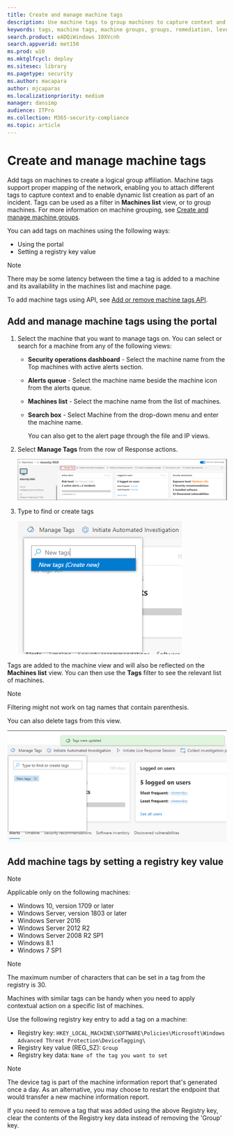 ```yaml
---
title: Create and manage machine tags
description: Use machine tags to group machines to capture context and enable dynamic list creation as part of an incident
keywords: tags, machine tags, machine groups, groups, remediation, level, rules, aad group, role, assign, rank
search.product: eADQiWindows 10XVcnh
search.appverid: met150
ms.prod: w10
ms.mktglfcycl: deploy
ms.sitesec: library
ms.pagetype: security
ms.author: macapara
author: mjcaparas
ms.localizationpriority: medium
manager: dansimp
audience: ITPro
ms.collection: M365-security-compliance 
ms.topic: article
---
```


# Create and manage machine tags

Add tags on machines to create a logical group affiliation. Machine tags support proper mapping of the network, enabling you to attach different tags to capture context and to enable dynamic list creation as part of an incident. Tags can be used as a filter in **Machines list** view, or to group machines. For more information on machine grouping, see [Create and manage machine groups](machine-groups.md).

You can add tags on machines using the following ways:

- Using the portal
- Setting a registry key value

> [!NOTE]
> There may be some latency between the time a tag is added to a machine and its availability in the machines list and machine page.  

To add machine tags using API, see [Add or remove machine tags API](add-or-remove-machine-tags.md).

## Add and manage machine tags using the portal

1. Select the machine that you want to manage tags on. You can select or search for a machine from any of the following views:

   - **Security operations dashboard** - Select the machine name from the Top machines with active alerts section.
   - **Alerts queue** - Select the machine name beside the machine icon from the alerts queue.
   - **Machines list** - Select the machine name from the list of machines.
   - **Search box** - Select Machine from the drop-down menu and enter the machine name.

     You can also get to the alert page through the file and IP views.

2. Select **Manage Tags** from the row of Response actions.

    ![Image of manage tags button](images/manage-tags.png)

3. Type to find or create tags

    ![Image of adding tags on a machine](images/new-tags.png)

Tags are added to the machine view and will also be reflected on the **Machines list** view. You can then use the **Tags** filter to see the relevant list of machines.

>[!NOTE]
> Filtering might not work on tag names that contain parenthesis.

You can also delete tags from this view.

![Image of adding tags on a machine](images/more-manage-tags.png)

## Add machine tags by setting a registry key value

>[!NOTE]
> Applicable only on the following machines:
>- Windows 10, version 1709 or later
>- Windows Server, version 1803 or later
>- Windows Server 2016
>- Windows Server 2012 R2
>- Windows Server 2008 R2 SP1
>- Windows 8.1
>- Windows 7 SP1

> [!NOTE] 
> The maximum number of characters that can be set in a tag from the registry is 30.

Machines with similar tags can be handy when you need to apply contextual action on a specific list of machines.

Use the following registry key entry to add a tag on a machine:

- Registry key: `HKEY_LOCAL_MACHINE\SOFTWARE\Policies\Microsoft\Windows Advanced Threat Protection\DeviceTagging\`
- Registry key value (REG_SZ): `Group`
- Registry key data: `Name of the tag you want to set`

>[!NOTE]
>The device tag is part of the machine information report that's generated once a day. As an alternative, you may choose to restart the endpoint that would transfer a new machine information report.
> 
> If you need to remove a tag that was added using the above Registry key, clear the contents of the Registry key data instead of removing the 'Group' key.
